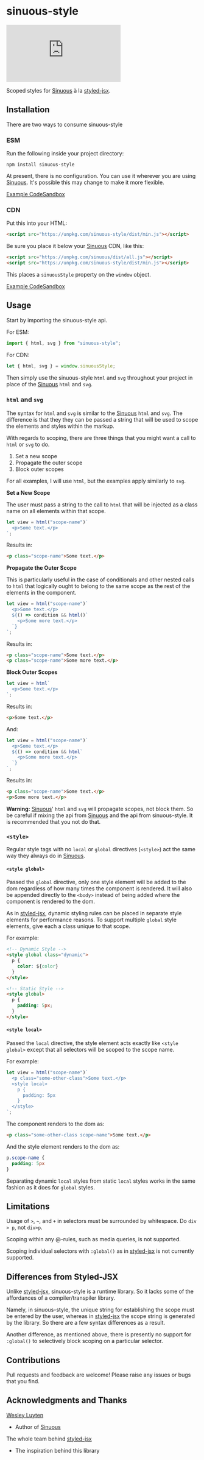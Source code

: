 # sinuous-style

![Badge size](https://img.badgesize.io/https://unpkg.com/sinuous-style/dist/min.js?v=1&compression=gzip&label=gzip&style=flat-square)

Scoped styles for [Sinuous](https://github.com/luwes/sinuous) à la [styled-jsx](https://github.com/zeit/styled-jsx).

## Installation

There are two ways to consume sinuous-style

### ESM

Run the following inside your project directory:

```
npm install sinuous-style
```

At present, there is no configuration. You can use it wherever you are using [Sinuous](https://github.com/luwes/sinuous). It's possible this may change to make it more flexible.

[Example CodeSandbox](https://codesandbox.io/s/sinuous-style-esm-tkf5d)

### CDN

Put this into your HTML:

```html
<script src="https://unpkg.com/sinuous-style/dist/min.js"></script>
```

Be sure you place it below your [Sinuous](https://github.com/luwes/sinuous) CDN, like this:

```html
<script src="https://unpkg.com/sinuous/dist/all.js"></script>
<script src="https://unpkg.com/sinuous-style/dist/min.js"></script>
```

This places a `sinuousStyle` property on the `window` object.

[Example CodeSandbox](https://codesandbox.io/s/sinuous-style-cdn-szdbi)

## Usage

Start by importing the sinuous-style api.

For ESM:

```js
import { html, svg } from "sinuous-style";
```

For CDN:

```js
let { html, svg } = window.sinuousStyle;
```

Then simply use the sinuous-style `html` and `svg` throughout your project in place of the [Sinuous](https://github.com/luwes/sinuous) `html` and `svg`.

### `html` and `svg`

The syntax for `html` and `svg` is similar to the [Sinuous](https://github.com/luwes/sinuous) `html` and `svg`. The difference is that they they can be passed a string that will be used to scope the elements and styles within the markup.

With regards to scoping, there are three things that you might want a call to `html` or `svg` to do.

1. Set a new scope
2. Propagate the outer scope
3. Block outer scopes

For all examples, I will use `html`, but the examples apply similarly to `svg`.

**Set a New Scope**

The user must pass a string to the call to `html` that will be injected as a class name on all elements within that scope.

```js
let view = html("scope-name")`
  <p>Some text.</p>
`;
```

Results in:

```html
<p class="scope-name">Some text.</p>
```

**Propagate the Outer Scope**

This is particularly useful in the case of conditionals and other nested calls to `html` that logically ought to belong to the same scope as the rest of the elements in the component.

```js
let view = html("scope-name")`
  <p>Some text.</p>
  ${() => condition && html()`
    <p>Some more text.</p>
  `}
`;
```

Results in:

```html
<p class="scope-name">Some text.</p>
<p class="scope-name">Some more text.</p>
```

**Block Outer Scopes**

```js
let view = html`
  <p>Some text.</p>
`;
```

Results in:

```html
<p>Some text.</p>
```

And:

```js
let view = html("scope-name")`
  <p>Some text.</p>
  ${() => condition && html`
    <p>Some more text.</p>
  `}
`;
```

Results in:

```html
<p class="scope-name">Some text.</p>
<p>Some more text.</p>
```

**Warning:**
[Sinuous](https://github.com/luwes/sinuous)' `html` and `svg` will propagate scopes, not block them. So be careful if mixing the api from [Sinuous](https://github.com/luwes/sinuous) and the api from sinuous-style. It is recommended that you not do that.

### `<style>`

Regular style tags with no `local` or `global` directives (`<style>`) act the same way they always do in [Sinuous](https://github.com/luwes/sinuous).

#### `<style global>`

Passed the `global` directive, only one style element will be added to the dom regardless of how many times the component is rendered. It will also be appended directly to the `<body>` instead of being added where the component is rendered to the dom.

As in [styled-jsx](https://github.com/zeit/styled-jsx), dynamic styling rules can be placed in separate style elements for performance reasons. To support multiple `global` style elements, give each a class unique to that scope.

For example:

```html
<!-- Dynamic Style -->
<style global class="dynamic">
  p {
    color: ${color}
  }
</style>

<!-- Static Style -->
<style global>
  p {
    padding: 5px;
  }
</style>
```

#### `<style local>`

Passed the `local` directive, the style element acts exactly like `<style global>` except that all selectors will be scoped to the scope name.

For example:

```js
let view = html("scope-name")`
  <p class="some-other-class">Some text.</p>
  <style local>
    p {
      padding: 5px
    }
  </style>
`;
```

The component renders to the dom as:

```html
<p class="some-other-class scope-name">Some text.</p>
```

And the style element renders to the dom as:

```css
p.scope-name {
  padding: 5px
}
```

Separating dynamic `local` styles from static `local` styles works in the same fashion as it does for `global` styles.

## Limitations

Usage of `>`, `~`, and `+` in selectors must be surrounded by whitespace.
Do `div > p`, not `div>p`.

Scoping within any @-rules, such as media queries, is not supported.

Scoping individual selectors with `:global()` as in [styled-jsx](https://github.com/zeit/styled-jsx) is not currently supported.

## Differences from Styled-JSX

Unlike [styled-jsx](https://github.com/zeit/styled-jsx), sinuous-style is a runtime library. So it lacks some of the affordances of a compiler/transpiler library.

Namely, in sinuous-style, the unique string for establishing the scope must be entered by the user, whereas in [styled-jsx](https://github.com/zeit/styled-jsx) the scope string is generated by the library. So there are a few syntax differences as a result.

Another difference, as mentioned above, there is presently no support for `:global()` to selectively block scoping on a particular selector.

## Contributions

Pull requests and feedback are welcome! Please raise any issues or bugs that you find.

## Acknowledgments and Thanks

[Wesley Luyten](https://github.com/luwes)

- Author of [Sinuous](https://github.com/luwes/sinuous)

The whole team behind [styled-jsx](https://github.com/zeit/styled-jsx)

- The inspiration behind this library
